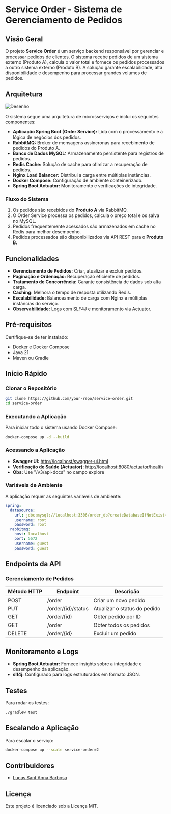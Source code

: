 # Service Order - Sistema de Gerenciamento de Pedidos

## Visão Geral
O projeto **Service Order** é um serviço backend responsável por gerenciar e processar pedidos de clientes. O sistema recebe pedidos de um sistema externo (Produto A), calcula o valor total e fornece os pedidos processados a outro sistema externo (Produto B). A solução garante escalabilidade, alta disponibilidade e desempenho para processar grandes volumes de pedidos.

## Arquitetura
![Desenho](https://drive.google.com/file/d/1PH3SOUZr0Cuze3dW04tS2F1SRJFrx-tQ/view?usp=drive_link)

O sistema segue uma arquitetura de microsserviços e inclui os seguintes componentes:

- **Aplicação Spring Boot (Order Service):** Lida com o processamento e a lógica de negócios dos pedidos.
- **RabbitMQ:** Broker de mensagens assíncronas para recebimento de pedidos do Produto A.
- **Banco de Dados MySQL:** Armazenamento persistente para registros de pedidos.
- **Redis Cache:** Solução de cache para otimizar a recuperação de pedidos.
- **Nginx Load Balancer:** Distribui a carga entre múltiplas instâncias.
- **Docker Compose:** Configuração de ambiente conteinerizado.
- **Spring Boot Actuator:** Monitoramento e verificações de integridade.

### Fluxo do Sistema
1. Os pedidos são recebidos do **Produto A** via RabbitMQ.
2. O Order Service processa os pedidos, calcula o preço total e os salva no MySQL.
3. Pedidos frequentemente acessados são armazenados em cache no Redis para melhor desempenho.
4. Pedidos processados são disponibilizados via API REST para o **Produto B.**

## Funcionalidades
- **Gerenciamento de Pedidos:** Criar, atualizar e excluir pedidos.
- **Paginação e Ordenação:** Recuperação eficiente de pedidos.
- **Tratamento de Concorrência:** Garante consistência de dados sob alta carga.
- **Caching:** Melhora o tempo de resposta utilizando Redis.
- **Escalabilidade:** Balanceamento de carga com Nginx e múltiplas instâncias do serviço.
- **Observabilidade:** Logs com SLF4J e monitoramento via Actuator.

## Pré-requisitos
Certifique-se de ter instalado:
- Docker e Docker Compose
- Java 21
- Maven ou Gradle

## Início Rápido
### Clonar o Repositório
```bash
git clone https://github.com/your-repo/service-order.git
cd service-order
```

### Executando a Aplicação
Para iniciar todo o sistema usando Docker Compose:
```bash
docker-compose up -d --build
```

### Acessando a Aplicação
- **Swagger UI:** [http://localhost/swagger-ui.html](http://localhost/swagger-ui.html)
- **Verificação de Saúde (Actuator):** [http://localhost:8080/actuator/health](http://localhost:8080/actuator/health)
- **Obs:** Use "/v3/api-docs" no campo explore
### Variáveis de Ambiente
A aplicação requer as seguintes variáveis de ambiente:
```yaml
spring:
  datasource:
    url: jdbc:mysql://localhost:3306/order_db?createDatabaseIfNotExist=true
    username: root
    password: root
  rabbitmq:
    host: localhost
    port: 5672
    username: guest
    password: guest
```

## Endpoints da API
### Gerenciamento de Pedidos

| Método HTTP | Endpoint           | Descrição                  |
|-------------|-------------------|-----------------------------|
| POST        | /order             | Criar um novo pedido         |
| PUT         | /order/{id}/status | Atualizar o status do pedido |
| GET         | /order/{id}        | Obter pedido por ID          |
| GET         | /order             | Obter todos os pedidos       |
| DELETE      | /order/{id}        | Excluir um pedido            |

## Monitoramento e Logs
- **Spring Boot Actuator:** Fornece insights sobre a integridade e desempenho da aplicação.
- **slf4j:** Configurado para logs estruturados em formato JSON.

## Testes
Para rodar os testes:
```bash
./gradlew test
```

## Escalando a Aplicação
Para escalar o serviço:
```bash
docker-compose up --scale service-order=2
```

## Contribuidores
- [Lucas Sant Anna Barbosa](https://github.com/LsaBarbosa)

## Licença
Este projeto é licenciado sob a Licença MIT.

